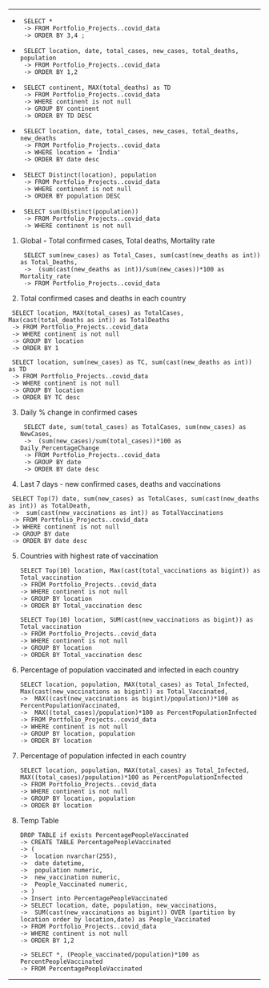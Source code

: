 ---

*  ```
	SELECT *
    -> FROM Portfolio_Projects..covid_data
    -> ORDER BY 3,4 ;
    ```
	
*  ```
	SELECT location, date, total_cases, new_cases, total_deaths, population
    -> FROM Portfolio_Projects..covid_data
    -> ORDER BY 1,2
   ```

*  ```
	SELECT continent, MAX(total_deaths) as TD
	-> FROM Portfolio_Projects..covid_data
	-> WHERE continent is not null
	-> GROUP BY continent
	-> ORDER BY TD DESC
   ```

*  ```
	SELECT location, date, total_cases, new_cases, total_deaths, new_deaths
	-> FROM Portfolio_Projects..covid_data
	-> WHERE location = 'India'
	-> ORDER BY date desc
   ```

*  ```
	SELECT Distinct(location), population
	-> FROM Portfolio_Projects..covid_data
	-> WHERE continent is not null
	-> ORDER BY population DESC
   ```
   
*  ```   
	SELECT sum(Distinct(population))
	-> FROM Portfolio_Projects..covid_data
	-> WHERE continent is not null
   ```
	
1. Global - Total confirmed cases, Total deaths, Mortality rate
   ```
	SELECT sum(new_cases) as Total_Cases, sum(cast(new_deaths as int)) as Total_Deaths, 
	->	(sum(cast(new_deaths as int))/sum(new_cases))*100 as Mortality_rate
	-> FROM Portfolio_Projects..covid_data
   ```
	
2.  Total confirmed cases and deaths in each country
   ```
	SELECT location, MAX(total_cases) as TotalCases, Max(cast(total_deaths as int)) as TotalDeaths
	-> FROM Portfolio_Projects..covid_data
	-> WHERE continent is not null
	-> GROUP BY location
	-> ORDER BY 1
   ```
   ```
	SELECT location, sum(new_cases) as TC, sum(cast(new_deaths as int)) as TD
	-> FROM Portfolio_Projects..covid_data
	-> WHERE continent is not null
	-> GROUP BY location
	-> ORDER BY TC desc
   ```
	
3. Daily % change in confirmed cases
   ```
	SELECT date, sum(total_cases) as TotalCases, sum(new_cases) as NewCases, 
	->	(sum(new_cases)/sum(total_cases))*100 as Daily_PercentageChange
	-> FROM Portfolio_Projects..covid_data
	-> GROUP BY date
	-> ORDER BY date desc
   ```
	
4.  Last 7 days - new confirmed cases, deaths and vaccinations
   ```
	SELECT Top(7) date, sum(new_cases) as TotalCases, sum(cast(new_deaths as int)) as TotalDeath, 
	->	sum(cast(new_vaccinations as int)) as TotalVaccinations
	-> FROM Portfolio_Projects..covid_data
	-> WHERE continent is not null
	-> GROUP BY date
	-> ORDER BY date desc
   ```
	
5.  Countries with highest rate of vaccination
    ```
	SELECT Top(10) location, Max(cast(total_vaccinations as bigint)) as Total_vaccination
	-> FROM Portfolio_Projects..covid_data
	-> WHERE continent is not null
	-> GROUP BY location
	-> ORDER BY Total_vaccination desc
    ```
    ```
	SELECT Top(10) location, SUM(cast(new_vaccinations as bigint)) as Total_vaccination
	-> FROM Portfolio_Projects..covid_data
	-> WHERE continent is not null
	-> GROUP BY location
	-> ORDER BY Total_vaccination desc
    ```
	
6.  Percentage of population vaccinated and infected in each country
    ```
	SELECT location, population, MAX(total_cases) as Total_Infected, Max(cast(new_vaccinations as bigint)) as Total_Vaccinated,
	->	MAX((cast(new_vaccinations as bigint)/population))*100 as PercentPopulationVaccinated,
	->	MAX((total_cases)/population)*100 as PercentPopulationInfected
	-> FROM Portfolio_Projects..covid_data
	-> WHERE continent is not null
	-> GROUP BY location, population
	-> ORDER BY location
    ```
	
7.  Percentage of population infected in each country
    ```
	SELECT location, population, MAX(total_cases) as Total_Infected, MAX((total_cases)/population)*100 as PercentPopulationInfected
	-> FROM Portfolio_Projects..covid_data
	-> WHERE continent is not null
	-> GROUP BY location, population
	-> ORDER BY location
    ```
	
8.  Temp Table
    ```
	DROP TABLE if exists PercentagePeopleVaccinated
	-> CREATE TABLE PercentagePeopleVaccinated
	-> (
	->	location nvarchar(255),
	->	date datetime,
	->	population numeric,
	->	new_vaccination numeric,
	->	People_Vaccinated numeric,
	-> )
	-> Insert into PercentagePeopleVaccinated
	-> SELECT location, date, population, new_vaccinations, 
	->	SUM(cast(new_vaccinations as bigint)) OVER (partition by location order by location,date) as People_Vaccinated
	-> FROM Portfolio_Projects..covid_data
	-> WHERE continent is not null
	-> ORDER BY 1,2

	-> SELECT *, (People_vaccinated/population)*100 as PercentPeopleVaccinated
	-> FROM PercentagePeopleVaccinated
    ```
	
  ---
